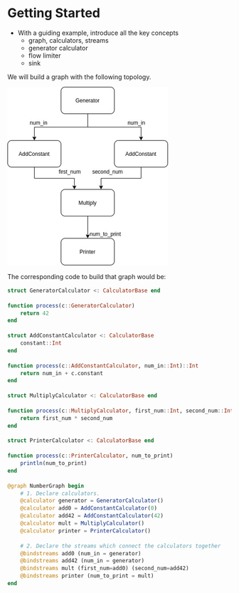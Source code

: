 # Getting Started
+ With a guiding example, introduce all the key concepts
    + graph, calculators, streams
    + generator calculator
    + flow limiter
    + sink

We will build a graph with the following topology.

![Example graph](img/example_graph.jpg)

The corresponding code to build that graph would be:
```julia
struct GeneratorCalculator <: CalculatorBase end

function process(c::GeneratorCalculator)
    return 42
end

struct AddConstantCalculator <: CalculatorBase
    constant::Int
end

function process(c::AddConstantCalculator, num_in::Int)::Int
    return num_in + c.constant
end

struct MultiplyCalculator <: CalculatorBase end

function process(c::MultiplyCalculator, first_num::Int, second_num::Int)::Int
    return first_num * second_num
end

struct PrinterCalculator <: CalculatorBase end

function process(c::PrinterCalculator, num_to_print)
    println(num_to_print)
end

@graph NumberGraph begin
    # 1. Declare calculators.
    @calculator generator = GeneratorCalculator()
    @calculator add0 = AddConstantCalculator(0)
    @calculator add42 = AddConstantCalculator(42)
    @calculator mult = MultiplyCalculator()
    @calculator printer = PrinterCalculator()

    # 2. Declare the streams which connect the calculators together
    @bindstreams add0 (num_in = generator)
    @bindstreams add42 (num_in = generator)
    @bindstreams mult (first_num=add0) (second_num=add42)
    @bindstreams printer (num_to_print = mult)
end
```
